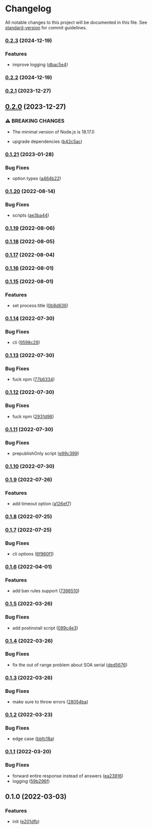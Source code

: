 # Changelog

All notable changes to this project will be documented in this file. See [standard-version](https://github.com/conventional-changelog/standard-version) for commit guidelines.

### [0.2.3](https://github.com/BlackGlory/better-hosts/compare/v0.2.2...v0.2.3) (2024-12-19)


### Features

* improve logging ([dbac5e4](https://github.com/BlackGlory/better-hosts/commit/dbac5e48c6f2bf95d9459d4ae9b4539f8af39016))

### [0.2.2](https://github.com/BlackGlory/better-hosts/compare/v0.2.1...v0.2.2) (2024-12-19)

### [0.2.1](https://github.com/BlackGlory/better-hosts/compare/v0.2.0...v0.2.1) (2023-12-27)

## [0.2.0](https://github.com/BlackGlory/better-hosts/compare/v0.1.21...v0.2.0) (2023-12-27)


### ⚠ BREAKING CHANGES

* The minimal version of Node.js is 18.17.0

* upgrade dependencies ([b42c5ac](https://github.com/BlackGlory/better-hosts/commit/b42c5acefc435edf7cb79779edb3ada8204ccf98))

### [0.1.21](https://github.com/BlackGlory/better-hosts/compare/v0.1.20...v0.1.21) (2023-01-28)


### Bug Fixes

* option types ([a464b22](https://github.com/BlackGlory/better-hosts/commit/a464b227934efd0f0d3987b3e799081031af3ccd))

### [0.1.20](https://github.com/BlackGlory/better-hosts/compare/v0.1.19...v0.1.20) (2022-08-14)


### Bug Fixes

* scripts ([ae3ba44](https://github.com/BlackGlory/better-hosts/commit/ae3ba44c022428918de8eb964b910be50b3b8a07))

### [0.1.19](https://github.com/BlackGlory/better-hosts/compare/v0.1.18...v0.1.19) (2022-08-06)

### [0.1.18](https://github.com/BlackGlory/better-hosts/compare/v0.1.17...v0.1.18) (2022-08-05)

### [0.1.17](https://github.com/BlackGlory/better-hosts/compare/v0.1.16...v0.1.17) (2022-08-04)

### [0.1.16](https://github.com/BlackGlory/better-hosts/compare/v0.1.15...v0.1.16) (2022-08-01)

### [0.1.15](https://github.com/BlackGlory/better-hosts/compare/v0.1.14...v0.1.15) (2022-08-01)


### Features

* set process.title ([0b8d636](https://github.com/BlackGlory/better-hosts/commit/0b8d636b8870890febf599c91dd9c6d2a493187e))

### [0.1.14](https://github.com/BlackGlory/better-hosts/compare/v0.1.13...v0.1.14) (2022-07-30)


### Bug Fixes

* cli ([9598c29](https://github.com/BlackGlory/better-hosts/commit/9598c29377aa2914cf6d6c3d2354648a27b2780b))

### [0.1.13](https://github.com/BlackGlory/better-hosts/compare/v0.1.12...v0.1.13) (2022-07-30)


### Bug Fixes

* fuck npm ([77b6334](https://github.com/BlackGlory/better-hosts/commit/77b6334ecaffb4b3a1a73f65544b6b25cdd5c184))

### [0.1.12](https://github.com/BlackGlory/better-hosts/compare/v0.1.11...v0.1.12) (2022-07-30)


### Bug Fixes

* fuck npm ([2931d98](https://github.com/BlackGlory/better-hosts/commit/2931d98fb7e00878a2411b4799866f32d1f41c90))

### [0.1.11](https://github.com/BlackGlory/better-hosts/compare/v0.1.10...v0.1.11) (2022-07-30)


### Bug Fixes

* prepublishOnly script ([e99c399](https://github.com/BlackGlory/better-hosts/commit/e99c39960ca5889e3c09c93d92890bcba5c9880c))

### [0.1.10](https://github.com/BlackGlory/better-hosts/compare/v0.1.9...v0.1.10) (2022-07-30)

### [0.1.9](https://github.com/BlackGlory/better-hosts/compare/v0.1.8...v0.1.9) (2022-07-26)


### Features

* add timeout option ([a126ef7](https://github.com/BlackGlory/better-hosts/commit/a126ef7f7e94b6d35c746ce739d0d96769565613))

### [0.1.8](https://github.com/BlackGlory/better-hosts/compare/v0.1.7...v0.1.8) (2022-07-25)

### [0.1.7](https://github.com/BlackGlory/better-hosts/compare/v0.1.6...v0.1.7) (2022-07-25)


### Bug Fixes

* cli options ([6f960f1](https://github.com/BlackGlory/better-hosts/commit/6f960f1e792718b008867b8c4d86a58d2959d4bd))

### [0.1.6](https://github.com/BlackGlory/better-hosts/compare/v0.1.5...v0.1.6) (2022-04-01)


### Features

* add ban rules support ([7396510](https://github.com/BlackGlory/better-hosts/commit/7396510fb975e0950d7385b3b36a3ad02c00e2c0))

### [0.1.5](https://github.com/BlackGlory/better-hosts/compare/v0.1.4...v0.1.5) (2022-03-26)


### Bug Fixes

* add postinstall script ([089c4e3](https://github.com/BlackGlory/better-hosts/commit/089c4e358c39f10b4cb786a19018116db9412e79))

### [0.1.4](https://github.com/BlackGlory/better-hosts/compare/v0.1.3...v0.1.4) (2022-03-26)


### Bug Fixes

* fix the out of range problem about SOA serial ([ded5676](https://github.com/BlackGlory/better-hosts/commit/ded567673046f846d72466fad6e59eb869da8407))

### [0.1.3](https://github.com/BlackGlory/better-hosts/compare/v0.1.2...v0.1.3) (2022-03-26)


### Bug Fixes

* make sure to throw errors ([28054ba](https://github.com/BlackGlory/better-hosts/commit/28054ba3f0dee2938b6eab5cd29347e22b9858a6))

### [0.1.2](https://github.com/BlackGlory/better-hosts/compare/v0.1.1...v0.1.2) (2022-03-23)


### Bug Fixes

* edge case ([bbfc18a](https://github.com/BlackGlory/better-hosts/commit/bbfc18a128a9eeae8b933b0debefe484863ca8fa))

### [0.1.1](https://github.com/BlackGlory/better-hosts/compare/v0.1.0...v0.1.1) (2022-03-20)


### Bug Fixes

* forward entire response instead of answers ([ea23916](https://github.com/BlackGlory/better-hosts/commit/ea239165b13d87bf2708568954d2996a73584688))
* logging ([59b296f](https://github.com/BlackGlory/better-hosts/commit/59b296f032db38e04f4d87ac571bbd0d3c983370))

## 0.1.0 (2022-03-03)


### Features

* init ([e201dfb](https://github.com/BlackGlory/better-hosts/commit/e201dfbb4365df41d15e32e5287eec112b035ef2))

